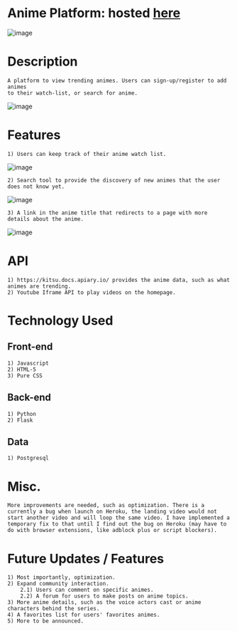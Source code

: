 # Anime Platform: hosted [here](https://anime-platform.herokuapp.com/)
![image](https://user-images.githubusercontent.com/77515138/141171045-a13bbf20-6c6e-4a07-9741-64f6e5d81420.png) 

# Description
    A platform to view trending animes. Users can sign-up/register to add animes
    to their watch-list, or search for anime. 
![image](https://user-images.githubusercontent.com/77515138/141172022-ed1d48be-39c1-41f5-9e65-b65b0fb7f864.png)

# Features 
    1) Users can keep track of their anime watch list. 
   ![image](https://user-images.githubusercontent.com/77515138/141173257-d85d0e72-7530-488b-805a-74d497bf8944.png)
 
    2) Search tool to provide the discovery of new animes that the user does not know yet.
   ![image](https://user-images.githubusercontent.com/77515138/141172312-218f65a9-a92b-4853-b7f1-2855314fc5d4.png)

    3) A link in the anime title that redirects to a page with more details about the anime.
   ![image](https://user-images.githubusercontent.com/77515138/141172728-18c14cc8-da6b-4414-b441-a8cbc3661716.png)


# API
    1) https://kitsu.docs.apiary.io/ provides the anime data, such as what animes are trending.
    2) Youtube Iframe API to play videos on the homepage. 

# Technology Used
 ## Front-end
    1) Javascript
    2) HTML-5  
    3) Pure CSS
   
 ## Back-end
    1) Python
    2) Flask
   
 ## Data 
    1) Postgresql
   
# Misc. 
    More improvements are needed, such as optimization. There is a currently a bug when launch on Heroku, the landing video would not start another video and will loop the same video. I have implemented a temporary fix to that until I find out the bug on Heroku (may have to do with browser extensions, like adblock plus or script blockers).

# Future Updates / Features
    1) Most importantly, optimization. 
    2) Expand community interaction.
        2.1) Users can comment on specific animes.
        2.2) A forum for users to make posts on anime topics. 
    3) More anime details, such as the voice actors cast or anime characters behind the series. 
    4) A favorites list for users' favorites animes. 
    5) More to be announced. 
